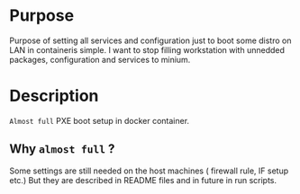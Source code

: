 # Purpose
Purpose of setting all services and configuration just to boot some distro on LAN in containeris simple.
I want to stop filling workstation with unnedded packages, configuration and services to minium.

# Description
`Almost full` PXE boot setup in docker container.

## Why `almost full` ?
Some settings are still needed on the host machines ( firewall rule, IF setup etc.)
But they are described in README files and in future in run scripts.
